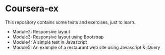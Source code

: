 Coursera-ex
===========
This repository contains some tests and exercises, just to learn.
- Module2: Responsive layout
- Module3: Responsive layout using Bootstrap
- Module4: A simple test in Javascript
- Module5: An example of a restaurant web site using Javascript & jQuery
